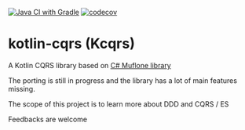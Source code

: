 [![Java CI with Gradle](https://github.com/abaddon/kotlin-cqrs/actions/workflows/gradle.yml/badge.svg)](https://github.com/abaddon/kotlin-cqrs/actions/workflows/gradle.yml)
[![codecov](https://codecov.io/gh/abaddon/kcqrs-core/branch/main/graph/badge.svg?token=1N8KGK99QV)](https://codecov.io/gh/abaddon/kcqrs-core)
# kotlin-cqrs (Kcqrs)
A Kotlin CQRS library based on [C# Muflone library](https://github.com/CQRS-Muflone/Muflone)


The porting is still in progress and the library has a lot of main features missing.

The scope of this project is to learn more about DDD and CQRS / ES

Feedbacks are welcome



